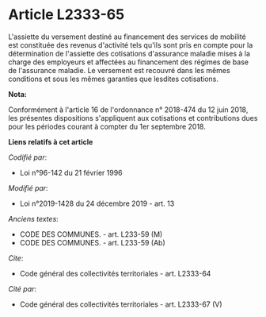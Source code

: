 # Article L2333-65

L'assiette du versement destiné au financement des services de mobilité est constituée des revenus d'activité tels qu'ils
sont pris en compte pour la détermination de l'assiette des cotisations d'assurance maladie mises à la charge des employeurs
et affectées au financement des régimes de base de l'assurance maladie. Le versement est recouvré dans les mêmes conditions
et sous les mêmes garanties que lesdites cotisations.

**Nota:**

Conformément à l'article 16 de l'ordonnance n° 2018-474 du 12 juin 2018, les présentes dispositions s'appliquent aux
cotisations et contributions dues pour les périodes courant à compter du 1er septembre 2018.

**Liens relatifs à cet article**

_Codifié par_:

  - Loi n°96-142 du 21 février 1996

_Modifié par_:

  - Loi n°2019-1428 du 24 décembre 2019 - art. 13

_Anciens textes_:

  - CODE DES COMMUNES. - art. L233-59 (M)
  - CODE DES COMMUNES. - art. L233-59 (Ab)

_Cite_:

  - Code général des collectivités territoriales - art. L2333-64

_Cité par_:

  - Code général des collectivités territoriales - art. L2333-67 (V)
